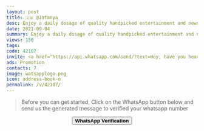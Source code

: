 ```yaml
---
layout: post
title: 🇯🇲 @Jatanya
desc: Enjoy a daily dosage of quality handpicked entertainment and news Via our WhatsApp Status updates
date: 2021-09-04
summary: Enjoy a daily dosage of quality handpicked entertainment and news Via your WhatsApp Status, my iD code is 42107 I'm a proud member since
views: 150
tags: 
code: 42107
invite: <a href="https://api.whatsapp.com/send/?text=Hey, have you heard about this WhatsApp TV. Check out their website https://www.watsapp.tv and if you want to join use my code 42107 because I'm a member" class="page-scroll">Invite Friends</a>
ads: Promotion
contacts: 7
image: watsapplogo.png
icon: address-book-o
permalink: /v/42107/
---
```



>Before you can get started, Click on the WhatsApp button below and send us the generated message to verified your whatsapp number
   
<center><a href="https://api.whatsapp.com/send?phone={{site.tell}}&text=ID 42107 Invited Me" class="page-scroll"><button class="btn btn-outline btn-xl" id="#signup"><strong>WhatsApp Verification</strong></button></a></center>
